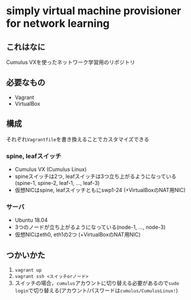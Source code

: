 # simply virtual machine provisioner for network learning

## これはなに

Cumulus VXを使ったネットワーク学習用のリポジトリ

## 必要なもの

-  Vagrant
-  VirtualBox

## 構成

それぞれ`Vagrantfile`を書き換えることでカスタマイズできる

### spine, leafスイッチ

- Cumulus VX (Cumulus Linux)
- spineスイッチは2つ, leafスイッチは3つ立ち上がるようになっている(spine-1, spine-2, leaf-1, ..., leaf-3)
- 仮想NICはspine, leafスイッチともにswp1-24 (+VirtualBoxのNAT用NIC)

### サーバ

- Ubuntu 18.04
- 3つのノードが立ち上がるようになっている(node-1, ..., node-3)
- 仮想NICはeth0, eth1の2つ (+VirtualBoxのNAT用NIC)

## つかいかた

1. `vagrant up`
2. `vagrant ssh <スイッチorノード>`
3. スイッチの場合，`cumulus`アカウントに切り替える必要があるので`sudo login`で切り替える(アカウント/パスワードは`cumulus/CumulusLinux!`)